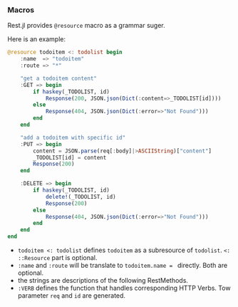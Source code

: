 ### Macros

Rest.jl provides `@resource` macro as a grammar suger.

Here is an example:

```julia
@resource todoitem <: todolist begin
    :name  => "todoitem"
    :route => "*"

    "get a todoitem content"
    :GET => begin
        if haskey(_TODOLIST, id)
            Response(200, JSON.json(Dict(:content=>_TODOLIST[id])))
        else
            Response(404, JSON.json(Dict(:error=>"Not Found")))
        end
    end

    "add a todoitem with specific id"
    :PUT => begin
        content = JSON.parse(req[:body]|>ASCIIString)["content"]
        _TODOLIST[id] = content
        Response(200)
    end

    :DELETE => begin
        if haskey(_TODOLIST, id)
            delete!(_TODOLIST, id)
            Response(200)
        else
            Response(404, JSON.json(Dict(:error=>"Not Found")))
        end
    end
end
```

- `todoitem <: todolist` defines `todoitem` as a subresource of `todolist`. `<: ::Resource` part is optional.
- `:name` and `:route` will be translate to `todoitem.name = ` directly. Both are optional.
- the strings are descriptions of the following RestMethods.
- `:VERB` defines the function that handles corresponding HTTP Verbs. Tow parameter `req` and `id` are generated.
